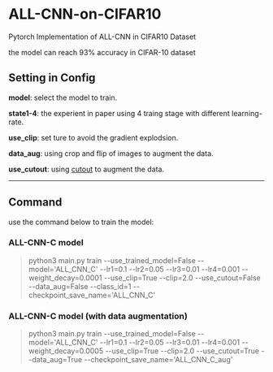 # ALL-CNN-on-CIFAR10

Pytorch Implementation of ALL-CNN in CIFAR10 Dataset 

the model can reach 93% accuracy in CIFAR-10 dataset 


## Setting in Config

__model__: select the model to train.

__state1-4__: the experient in paper using 4 traing stage with different learning-rate.

__use_clip__: set ture to avoid the gradient explodsion.

__data_aug__: using crop and flip of images to augment the data.

__use_cutout__: using [cutout](https://github.com/uoguelph-mlrg/Cutout) to augment the data.



--- 

## Command

use the command below to train the model:

### ALL-CNN-C model

> python3 main.py train  --use_trained_model=False  --model='ALL_CNN_C' --lr1=0.1 --lr2=0.05 --lr3=0.01 --lr4=0.001 --weight_decay=0.0001 --use_clip=True --clip=2.0 --use_cutout=False --data_aug=False --class_id=1 --checkpoint_save_name='ALL_CNN_C'

### ALL-CNN-C model (with data augmentation)

> python3 main.py train  --use_trained_model=False  --model='ALL_CNN_C' --lr1=0.1 --lr2=0.05 --lr3=0.01 --lr4=0.001 --weight_decay=0.0005 --use_clip=True --clip=2.0 --use_cutout=True --data_aug=True --checkpoint_save_name='ALL_CNN_C_aug'


